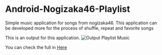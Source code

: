 # Android-Nogizaka46-Playlist

Simple music application for songs from nogizaka46. This application can be developed more for the process of shuffle, repeat and favorite songs

This is an output for this application.
![Output Playlist Music](https://1.bp.blogspot.com/-BPtgavKkQSI/XbWBZKvXc4I/AAAAAAAALr4/6tEuHKRA3rgaODhud34a5GXT35LfxO0ugCEwYBhgL/s1600/72745451_1290570271122487_9153143342970699776_n.jpg)

You can check the full in [Here](https://haiqal26.blogspot.com/2019/10/membuat-aplikasi-playlist-music.html)
